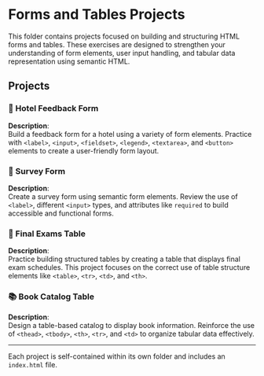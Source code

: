 # Forms and Tables Projects

This folder contains projects focused on building and structuring HTML forms and tables. These exercises are designed to strengthen your understanding of form elements, user input handling, and tabular data representation using semantic HTML.

## Projects

### 🏨 Hotel Feedback Form
**Description**:  
Build a feedback form for a hotel using a variety of form elements. Practice with `<label>`, `<input>`, `<fieldset>`, `<legend>`, `<textarea>`, and `<button>` elements to create a user-friendly form layout.

### 📝 Survey Form
**Description**:  
Create a survey form using semantic form elements. Review the use of `<label>`, different `<input>` types, and attributes like `required` to build accessible and functional forms.

### 🧾 Final Exams Table
**Description**:  
Practice building structured tables by creating a table that displays final exam schedules. This project focuses on the correct use of table structure elements like `<table>`, `<tr>`, `<td>`, and `<th>`.

### 📚 Book Catalog Table
**Description**:  
Design a table-based catalog to display book information. Reinforce the use of `<thead>`, `<tbody>`, `<th>`, `<tr>`, and `<td>` to organize tabular data effectively.

---

Each project is self-contained within its own folder and includes an `index.html` file.